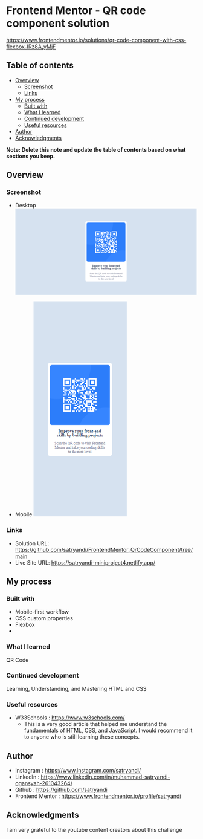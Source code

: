 # Frontend Mentor - QR code component solution

https://www.frontendmentor.io/solutions/qr-code-component-with-css-flexbox-IRz8A_yMjF

## Table of contents

- [Overview](#overview)
  - [Screenshot](#screenshot)
  - [Links](#links)
- [My process](#my-process)
  - [Built with](#built-with)
  - [What I learned](#what-i-learned)
  - [Continued development](#continued-development)
  - [Useful resources](#useful-resources)
- [Author](#author)
- [Acknowledgments](#acknowledgments)

**Note: Delete this note and update the table of contents based on what sections you keep.**

## Overview

### Screenshot

- Desktop
![Alt text](design/Screenshot_Desktop_QrCodeComponent.png)

- Mobile
![Alt text](design/Screenshot_Mobile_QrCodeComponent.png)

### Links

- Solution URL: https://github.com/satryandi/FrontendMentor_QrCodeComponent/tree/main
- Live Site URL: https://satryandi-miniproject4.netlify.app/

## My process

### Built with

- Mobile-first workflow
- CSS custom properties
- Flexbox
- 

### What I learned

QR Code

### Continued development

Learning, Understanding, and Mastering HTML and CSS

### Useful resources

- W33Schools : https://www.w3schools.com/
  - This is a very good article that helped me understand the fundamentals of HTML, CSS, and JavaScript. I would recommend it to anyone who is still learning these concepts.

## Author

- Instagram : https://www.instagram.com/satryandi/
- LinkedIn : https://www.linkedin.com/in/muhammad-satryandi-ogansyah-261043264/
- Github : https://github.com/satryandi
- Frontend Mentor : https://www.frontendmentor.io/profile/satryandi

## Acknowledgments

I am very grateful to the youtube content creators about this challenge 
